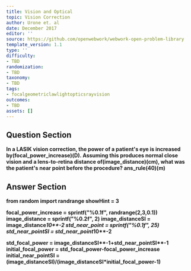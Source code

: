 ```yaml
---
title: Vision and Optical
topic: Vision Correction
author: Urone et. al
date: December 2017
editor: ''
source: https://github.com/openwebwork/webwork-open-problem-library
template_version: 1.1
type: ''
difficulty:
- TBD
randomization:
- TBD
taxonomy:
- TBD
tags:
- focalgeometriclawlightopticsrayvision
outcomes:
- TBD
assets: []
---
```


## Question Section 

<b>
In a LASIK vision correction, the power of a patient's eye is increased by(focal_power_increase)(D). Assuming this produces normal close vision and a lens-to-retina distance of(image_distance)(cm), what was the patient's near point before the procedure?
ans_rule(40)(m)



## Answer Section

from random import randrange
showHint = 3

focal_power_increase = sprintf("%0.1f", randrange(2,3,0.1))
image_distance = sprintf("%0.2f", 2)
image_distanceSI = image_distance*10**-2
std_near_point = sprintf("%0.1f", 25)
std_near_pointSI = std_near_point*10**-2

std_focal_power = image_distanceSI**-1+std_near_pointSI**-1
initial_focal_power = std_focal_power-focal_power_increase
initial_near_pointSI = (image_distanceSI)/(image_distanceSI*initial_focal_power-1)